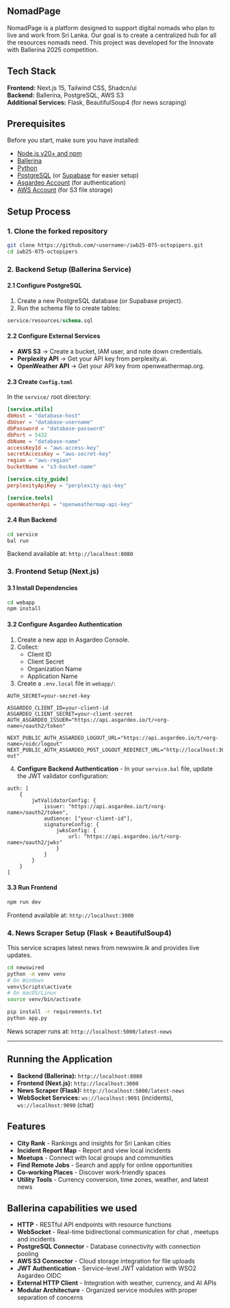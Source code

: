 ## NomadPage

NomadPage is a platform designed to support digital nomads who plan to live and work from Sri Lanka. Our goal is to create a centralized hub for all the resources nomads need. This project was developed for the Innovate with Ballerina 2025 competition.

## Tech Stack

**Frontend:** Next.js 15, Tailwind CSS, Shadcn/ui  
**Backend:** Ballerina, PostgreSQL, AWS S3  
**Additional Services:** Flask, BeautifulSoup4 (for news scraping)

## Prerequisites

Before you start, make sure you have installed:

- [Node.js v20+ and npm](https://nodejs.org/)
- [Ballerina](https://ballerina.io/downloads/)
- [Python](https://www.python.org/downloads/)
- [PostgreSQL](https://www.postgresql.org/) (or [Supabase](https://supabase.com/) for easier setup)
- [Asgardeo Account](https://wso2.com/asgardeo/) (for authentication)
- [AWS Account](https://aws.amazon.com/) (for S3 file storage)

## Setup Process

### 1. Clone the forked repository

```bash
git clone https://github.com/<username>/iwb25-075-octopipers.git
cd iwb25-075-octopipers
```

### 2. Backend Setup (Ballerina Service)

#### 2.1 Configure PostgreSQL

1. Create a new PostgreSQL database (or Supabase project).
2. Run the schema file to create tables:

```sql
service/resources/schema.sql
```

#### 2.2 Configure External Services

- **AWS S3** → Create a bucket, IAM user, and note down credentials.
- **Perplexity API** → Get your API key from perplexity.ai.
- **OpenWeather API** → Get your API key from openweathermap.org.

#### 2.3 Create `Config.toml`

In the `service/` root directory:

```toml
[service.utils]
dbHost = "database-host"
dbUser = "database-username"
dbPassword = "database-password"
dbPort = 5432
dbName = "database-name"
accessKeyId = "aws-access-key"
secretAccessKey = "aws-secret-key"
region = "aws-region"
bucketName = "s3-bucket-name"

[service.city_guide]
perplexityApiKey = "perplexity-api-key"

[service.tools]
openWeatherApi = "openweathermap-api-key"
```

#### 2.4 Run Backend

```bash
cd service
bal run
```

Backend available at: `http://localhost:8080`

### 3. Frontend Setup (Next.js)

#### 3.1 Install Dependencies

```bash
cd webapp
npm install
```

#### 3.2 Configure Asgardeo Authentication

1. Create a new app in Asgardeo Console.
2. Collect:
   - Client ID
   - Client Secret
   - Organization Name
   - Application Name
3. Create a `.env.local` file in `webapp/`:

```env
AUTH_SECRET=your-secret-key

ASGARDEO_CLIENT_ID=your-client-id
ASGARDEO_CLIENT_SECRET=your-client-secret
AUTH_ASGARDEO_ISSUER="https://api.asgardeo.io/t/<org-name>/oauth2/token"

NEXT_PUBLIC_AUTH_ASGARDEO_LOGOUT_URL="https://api.asgardeo.io/t/<org-name>/oidc/logout"
NEXT_PUBLIC_AUTH_ASGARDEO_POST_LOGOUT_REDIRECT_URL="http://localhost:3000/auth/sign-out"

```

4. **Configure Backend Authentication** - In your `service.bal` file, update the JWT validator configuration:

```ballerina
auth: [
    {
        jwtValidatorConfig: {
            issuer: "https://api.asgardeo.io/t/<org-name>/oauth2/token",
            audience: ["your-client-id"],
            signatureConfig: {
                jwksConfig: {
                    url: "https://api.asgardeo.io/t/<org-name>/oauth2/jwks"
                }
            }
        }
    }
]
```

#### 3.3 Run Frontend

```bash
npm run dev
```

Frontend available at: `http://localhost:3000`

### 4. News Scraper Setup (Flask + BeautifulSoup4)

This service scrapes latest news from newswire.lk and provides live updates.

```bash
cd newswired
python -m venv venv
# On Windows
venv\Scripts\activate
# On macOS/Linux
source venv/bin/activate

pip install -r requirements.txt
python app.py
```

News scraper runs at: `http://localhost:5000/latest-news`

---

## Running the Application

- **Backend (Ballerina):** `http://localhost:8080`
- **Frontend (Next.js):** `http://localhost:3000`
- **News Scraper (Flask):** `http://localhost:5000/latest-news`
- **WebSocket Services:** `ws://localhost:9091` (incidents), `ws://localhost:9090` (chat)

## Features

- **City Rank** - Rankings and insights for Sri Lankan cities
- **Incident Report Map** - Report and view local incidents
- **Meetups** - Connect with local groups and communities
- **Find Remote Jobs** - Search and apply for online opportunities
- **Co-working Places** - Discover work-friendly spaces
- **Utility Tools** - Currency conversion, time zones, weather, and latest news

## Ballerina capabilities we used

- **HTTP** - RESTful API endpoints with resource functions
- **WebSocket** - Real-time bidirectional communication for chat , meetups and incidents
- **PostgreSQL Connector** - Database connectivity with connection pooling
- **AWS S3 Connector** - Cloud storage integration for file uploads
- **JWT Authentication** - Service-level JWT validation with WSO2 Asgardeo OIDC
- **External HTTP Client** - Integration with weather, currency, and AI APIs
- **Modular Architecture** - Organized service modules with proper separation of concerns
